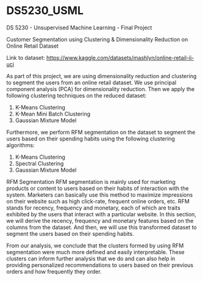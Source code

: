 # DS5230_USML
DS 5230 - Unsupervised Machine Learning - Final Project

Customer Segmentation using Clustering & Dimensionality Reduction on Online Retail Dataset

Link to dataset: https://www.kaggle.com/datasets/mashlyn/online-retail-ii-uci

As part of this project, we are using dimensionality reduction and clustering to segment the users from an online retail dataset. We use principal component analysis (PCA) for dimensionality reduction. Then we apply the following clustering techniques on the reduced dataset:

1. K-Means Clustering
2. K-Mean Mini Batch Clustering
3. Gaussian Mixture Model

Furthermore, we perform RFM segmentation on the dataset to segment the users based on their spending habits using the following clustering algorithms:

1. K-Means Clustering
2. Spectral Clustering
3. Gaussian Mixture Model

RFM Segmentation
RFM segmentation is mainly used for marketing products or content to users based on their habits of interaction with the system. Marketers can basically use this method to maximize impressions on their website such as high click-rate, frequent online orders, etc. 
RFM stands for recency, frequency and monetary, each of which are traits exhibited by the users that interact with a particular website. In this section, we will derive the recency, frequency and monetary features based on the columns from the dataset. And then, we will use this transformed dataset to segment the users based on their spending habits.

From our analysis, we conclude that the clusters formed by using RFM segmentation were much more defined and easily interpretable. These clusters can inform further analysis that we do and can also help in providing personalized recommendations to users based on their previous orders and how frequently they order.
